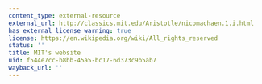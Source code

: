 ```yaml
---
content_type: external-resource
external_url: http://classics.mit.edu/Aristotle/nicomachaen.1.i.html
has_external_license_warning: true
license: https://en.wikipedia.org/wiki/All_rights_reserved
status: ''
title: MIT's website
uid: f544e7cc-b8bb-45a5-bc17-6d373c9b5ab7
wayback_url: ''
---
```

